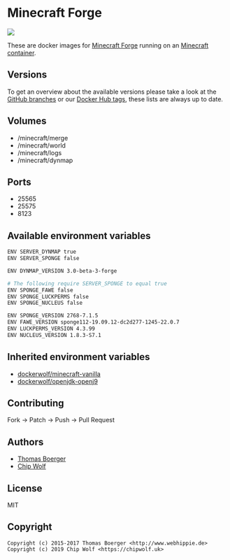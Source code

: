 # Minecraft Forge

[![](https://images.microbadger.com/badges/image/cwlf/minecraft-forge.svg)](https://microbadger.com/images/cwlf/minecraft-forge)

These are docker images for [Minecraft Forge](http://www.minecraftforge.net) running on an [Minecraft container](https://registry.hub.docker.com/u/cwlf/minecraft-vanilla/).


## Versions

To get an overview about the available versions please take a look at the [GitHub branches](https://github.com/dockerwolf/minecraft-forge/branches/all) or our [Docker Hub tags](https://hub.docker.com/r/cwlf/minecraft-forge/tags/), these lists are always up to date.


## Volumes

* /minecraft/merge
* /minecraft/world
* /minecraft/logs
* /minecraft/dynmap


## Ports

* 25565
* 25575
* 8123


## Available environment variables

```bash
ENV SERVER_DYNMAP true
ENV SERVER_SPONGE false

ENV DYNMAP_VERSION 3.0-beta-3-forge

# The following require SERVER_SPONGE to equal true
ENV SPONGE_FAWE false
ENV SPONGE_LUCKPERMS false
ENV SPONGE_NUCLEUS false

ENV SPONGE_VERSION 2768-7.1.5
ENV FAWE_VERSION sponge112-19.09.12-dc2d277-1245-22.0.7
ENV LUCKPERMS_VERSION 4.3.99
ENV NUCLEUS_VERSION 1.8.3-S7.1
```


## Inherited environment variables

* [dockerwolf/minecraft-vanilla](https://github.com/dockerwolf/minecraft-vanilla#available-environment-variables)
* [dockerwolf/openjdk-openj9](https://github.com/dockerwolf/openjdk-openj9#available-environment-variables)


## Contributing

Fork -> Patch -> Push -> Pull Request


## Authors

* [Thomas Boerger](https://github.com/tboerger)
* [Chip Wolf](https://github.com/chipwolf)

## License

MIT


## Copyright

```
Copyright (c) 2015-2017 Thomas Boerger <http://www.webhippie.de>
Copyright (c) 2019 Chip Wolf <https://chipwolf.uk>
```
